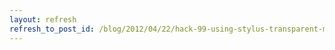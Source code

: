 ```yaml
---
layout: refresh
refresh_to_post_id: /blog/2012/04/22/hack-99-using-stylus-transparent-mixins-to-hack-vendor-specific-properties/index
---
```

